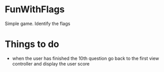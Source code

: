 FunWithFlags
============

Simple game. Identify the flags

Things to do
============
* when the user has finished the 10th question go back to the first view controller and display the user score